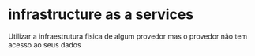 # infrastructure as a services

Utilizar a infraestrutura fisica de algum provedor mas o provedor não tem acesso ao seus dados